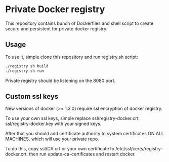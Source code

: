 # Private Docker registry

This repository contains bunch of Dockerfiles and shell script to
create secure and persistent for private docker registry.

## Usage

To use it, simple clone this repository and run registry.sh script:
```bash
./registry.sh build
./registry.sh run 
```

Private registry should be listening on the 8080 port.

## Custom ssl keys

New versions of docker (>= 1.3.0) require ssl encryption of docker registry.

To use your own ssl keys, simple replace ssl/registry-docker.crt,
ssl/registry-docker.key with your signed keys.

After that you should add certificate authority to system certificates
ON ALL MACHINES, which will use your private repo.

To do this, copy ssl/CA.crt or your own certificate to
/etc/ssl/certs/registry-docker.crt,
then run update-ca-certificates and restart docker.



